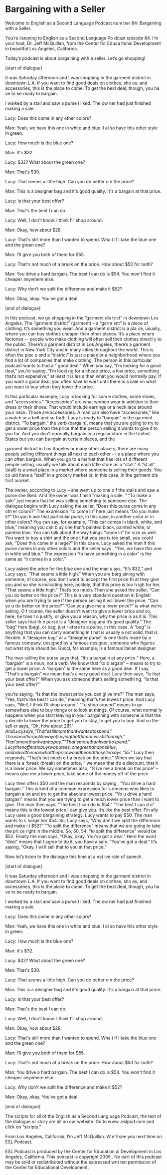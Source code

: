 # Bargaining with a Seller

Welcome to English as a Second Language Podcast num ber 84: Bargaining with a Seller. 

You’re listening to English as a Second Language Po dcast episode 84. I’m your host, Dr. Jeff McQuillan, from the Center for Educa tional Development in beautiful Los Angeles, California.  

Today’s podcast is about bargaining with a seller. Let’s go shopping! 

[start of dialogue] 

It was Saturday afternoon and I was shopping in the  garment district in downtown L.A. If you want to find good deals on clothes, sho es, and accessories, this is the place to come. To get the best deal, though, you ha ve to be ready to bargain.  

I walked by a stall and saw a purse I liked. The ow ner had just finished making a sale.  

Lucy: Does this come in any other colors?  

Man: Yeah, we have this one in white and blue. I al so have this other style in green. 

Lucy: How much is the blue one? 

Man: It's $32.  

Lucy: $32? What about the green one? 

Man: That's $30. 

Lucy: That seems a little high. Can you do better o n the price? 

Man: This is a designer bag and it's good quality. It's a bargain at that price. 

Lucy: Is that your best offer? 

Man: That's the best I can do. 

Lucy: Well, I don't know. I think I'll shop around.   

Man: Okay, how about $28.  

Lucy: That's still more than I wanted to spend. Wha t if I take the blue one and the green one? 

Man: I'll give you both of them for $55. 

Lucy: That's not much of a break on the price. How about $50 for both? 

Man: You drive a hard bargain. The best I can do is  $54. You won't find it cheaper anywhere else.  

Lucy: Why don't we split the difference and make it  $52? 

Man: Okay, okay. You've got a deal.  

[end of dialogue] 

In this podcast, we go shopping in the “garment dis trict” in downtown Los Angeles. The “garment district” (garment) – a “garm ent” is a piece of clothing. It’s something you wear. And a garment district is a pla ce, usually, where you can buy clothes cheaper than other places. It’s a place  where factories -- people who make clothing will often sell their clothes directl y to the public. There’s a garment district in Los Angeles, there’s a garment district  in New York City and in many cities throughout the world. This is often the plac e and a “district” is just a place or a neighborhood where you find a lot of companies  that make clothing. The person in this particular podcast wants to find a “ good deal.” When you say, “I’m looking for a good deal,” you’re saying, “I’m looki ng for a cheap price, a low price, something that’s not expensive,” at least it is les s than what you would normally pay. If you want a good deal, you often have to wai t until there is a sale on what you want to buy when they lower the price.  

In this particular example, Lucy is looking for som e clothes, some shoes, and “accessories.” “Accessories” are what women wear in  addition to their dress or their shoes.  That would include earrings or a neck lace around your neck.  Those are accessories. A man can also have “accessories,”  like a watch or a belt and so forth. Lucy is ready to “bargain” in the garment  district. “To bargain,” the verb (bargain), means that you are going to try to get a  lower price than the price that the person selling it wants to give it to you for. And you don’t normally bargain in a regular store in the United States but you can ba rgain at certain places, and the  

garment district in Los Angeles or many other place s, there are many people selling different things all next to each other – i s a place where you can often bargain. When you go to a market that has lots of d ifferent people selling, usually we talk about each little store as a “stall.” A “st all” (stall) is a small place in a market where someone is selling their goods. You co uld have a “stall” in a grocery market or, in this case, in the garment dis trict market.  

The owner, according to Lucy – she went up to one o f the stalls and saw a purse she liked. And the owner was finish “making a sale. ” “To make a sale” just means that he was selling something to someone else. The dialogue begins with Lucy asking the seller, “Does this purse come in any oth er colors?” The expression “to come in” here just means “Do you make it?” Do you h ave that particular purse, in this case, in another color or in other colors? You  can say, for example, “This car comes in black, white, and blue,” meaning you can b uy one that’s painted black, painted white, or painted blue. You can talk about the way things “come in” for size as well. You want to buy a shirt and the one t hat you see is too small, you could ask, “Does this come in a large?” In this cas e, Lucy asked the man if this purse comes in any other colors and the seller says , “Yes, we have this one in white and blue.” The expression “to have something in a color” is the same as “it comes in a color.” 

Lucy asked the price for the blue one and the man s ays, “It’s $32,” and Lucy says, “That seems a little high.” When you are barg aining with someone, of course, you don’t want to accept the first price th at they give you and so she is indicating here, politely, that this price is too h igh for her. “That seems a little high.” That’s too much. Then she asked the seller, “Can you do better on the price?” This is a very standard question in English  when you are trying to see if the person selling it will lower the price. “Can yo u do better on the price?” “Can you give me a lower price?” is what we’re asking. O f course, the seller doesn’t want to give a lower price and so, here, he tries t o justify, or give you a reason, why the price is as it is. This seller says that th e purse is a “designer bag and it’s good quality.” The “bag” here (bag), or bag, just r efers to a purse, in this case. A “bag” is anything that you can carry something in t hat is usually a not solid, that is flexible. A “designer bag” or a “designer purse” is  one that’s made by a famous company, designed by a famous designer, someone who  figures out what style should be. Gucci, for example, is a famous Italian designer. 

The man selling the purse says that, “It’s a bargai n at any price.” Here, a “bargain” is a noun, not a verb. We know that “to b argain” – means to try to get a lower price. A “bargain” is the same here as a good  deal. If I say, “That’s a bargain” we mean that’s a very good deal. Lucy then  says, “Is that your best offer?” When you ask someone that’s selling somethi ng, “Is that your best offer?”  

you’re saying, “Is that the lowest price you can gi ve me?” The man says, “Yes, that’s the best I can do,” meaning that’s the lowes t price. And Lucy says, “Well, I think I’ll shop around.” “To shop around” means to go somewhere else to buy things or to look at things. Of course, what normal ly happens when you start leaving in your bargaining with someone is that the y decide to lower the price to get you to stay, to get you to buy. And so the sell er says, “Oh, how about $28?” And Lucy says, “That’s still more than I wanted to spend.” This is another polite way of saying that the price is still too high. “Th at’s more than I want to pay.” “That’s more than I want to spend.” Lucy then offer s to buy two purses, one green and one blue, and asked the man what the pric e would be and the seller says, “$55.” Lucy then responds, “That’s not much o f a break on the price.” When we say that there is a “break (break) on the price, ” we mean that it’s a discount, that it is a lower price. We say sometimes also, “G ive me a break on this price” – means give me a lower price, take some of the money  off of the price. 

Lucy then offers $50 and the man responds by saying , “You drive a hard bargain.” This is kind of a common expression for s omeone who likes to bargain a lot and try to get the absolute lowest price. “Yo u drive a hard bargain” means that you are trying to get a much lower price than I want to give. The man then says, “The best I can do is $54.” “The best I can d o” means this is the lowest price I can give you. It’s like the best offer. Fin ally Lucy uses a good bargaining strategy. Lucy wants to pay $50. The man wants to c harge her $54. So, Lucy says, “Why don’t we split the difference and make i t $52?” “To split the difference” means that we are going to take the pri ce right in the middle. So, 50, 54, “to split the difference” would be $52. Finally  the man says, “Okay, okay. You’ve got a deal.” Here the word “deal” means that  I agree to do it, you have a sale. “You’ve got a deal.” It’s saying, “Okay, I wi ll sell that to you at that price.” 

Now let’s listen to the dialogue this time at a nat ive rate of speech. 

[start of dialogue] 

It was Saturday afternoon and I was shopping in the  garment district in downtown L.A. If you want to find good deals on clothes, sho es, and accessories, this is the place to come. To get the best deal, though, you ha ve to be ready to bargain.  

I walked by a stall and saw a purse I liked. The ow ner had just finished making a sale.  

Lucy: Does this come in any other colors?  

Man: Yeah, we have this one in white and blue. I al so have this other style in green. 

Lucy: How much is the blue one? 

Man: It's $32.  

Lucy: $32? What about the green one? 

Man: That's $30. 

Lucy: That seems a little high. Can you do better o n the price? 

Man: This is a designer bag and it's good quality. It's a bargain at that price. 

Lucy: Is that your best offer? 

Man: That's the best I can do. 

Lucy: Well, I don't know. I think I'll shop around.   

Man: Okay, how about $28.  

Lucy: That's still more than I wanted to spend. Wha t if I take the blue one and the green one? 

Man: I'll give you both of them for $55. 

Lucy: That's not much of a break on the price. How about $50 for both? 

Man: You drive a hard bargain. The best I can do is  $54. You won't find it cheaper anywhere else.  

Lucy: Why don't we split the difference and make it  $52? 

Man: Okay, okay. You've got a deal.  

[end of dialogue] 

The scripts for all of the English as a Second Lang uage Podcast, the text of the dialogue or story are all on our website. Go to www .eslpod.com and click on “scripts.”   

 From Los Angeles, California, I’m Jeff McQuillan. W e’ll see you next time on ESL Podcast. 

ESL Podcast is produced by the Center for Education al Development in Los Angeles, California. This podcast is copyright 2005 . No part of this podcast may be sold or redistributed without the expressed writ ten permission of the Center for Educational Development.

